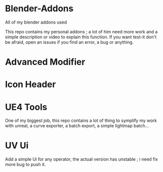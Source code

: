 # Blender-Addons
All of my blender addons used

This repo contains my personal addons ; a lot of him need more work and a simple description or video to explain this function. If you want test-it don't be afraid, open an issues if you find an error, a bug or anything.

# Advanced Modifier

# Icon Header

# UE4 Tools
One of my biggest job, this repo contains a lot of thing to symplify my work with unreal, a curve exporter, a batch export, a simple lightmap batch... 

# UV Ui
Add a simple Ui for any operator, the actual version has unstable ; i need fix more bug to push it.
